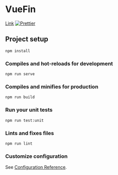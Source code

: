 # VueFin
[Link](https://vuefin-ef3eb.web.app/)
[![Prettier](https://github.com/mateuslourenco/vuefin/actions/workflows/prettier.yml/badge.svg)](https://github.com/mateuslourenco/vuefin/actions/workflows/prettier.yml)


## Project setup
```
npm install
```

### Compiles and hot-reloads for development
```
npm run serve
```

### Compiles and minifies for production
```
npm run build
```

### Run your unit tests
```
npm run test:unit
```

### Lints and fixes files
```
npm run lint
```

### Customize configuration
See [Configuration Reference](https://cli.vuejs.org/config/).
